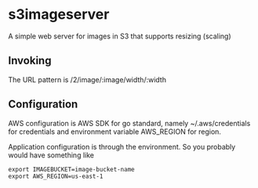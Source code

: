 # s3imageserver
A simple web server for images in S3 that supports resizing (scaling)

## Invoking

The URL pattern is /2/image/:image/width/:width

## Configuration

AWS configuration is AWS SDK for go standard, namely ~/.aws/credentials for credentials
and environment variable AWS_REGION for region.

Application configuration is through the environment.  So you probably would have something like

```
export IMAGEBUCKET=image-bucket-name
export AWS_REGION=us-east-1
```

